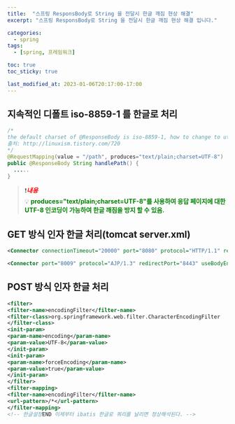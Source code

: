 ```yaml
---
title:  "스프링 ResponsBody로 String 을 전달시 한글 깨짐 현상 해결"
excerpt: "스프링 ResponsBody로 String 을 전달시 한글 깨짐 현상 해결 입니다."

categories:
  - spring
tags:
  - [spring, 프레임워크]

toc: true
toc_sticky: true

last_modified_at: 2023-01-06T20:17:00-17:00
---
```


## 지속적인 디폴트 iso-8859-1 를 한글로 처리
```java
/* 
the default charset of @ResponseBody is iso-8859-1, how to change to utf8.
출처: http://linuxism.tistory.com/720
*/
@RequestMapping(value = "/path", produces="text/plain;charset=UTF-8")
public @ResponseBody String handlePath() {
  .....
}

```

> ❗<span style="color:red">***내용***</span>   
> 💡 <span style="color:green">**produces="text/plain;charset=UTF-8"를 사용하여 응답 페이지에 대한 UTF-8 인코딩이 가능하여 한글 깨짐을 방지 할 수 있음.**</span> 



## GET 방식 인자 한글 처리(tomcat server.xml)
```xml
<Connector connectionTimeout="20000" port="8080" protocol="HTTP/1.1" redirectPort="8443" useBodyEncodingForURI="true" URIEncoding="utf-8"/>

<Connector port="8009" protocol="AJP/1.3" redirectPort="8443" useBodyEncodingForURI="true" URIEncoding="utf-8"/>

```



## POST 방식 인자 한글 처리
```xml
<filter>
<filter-name>encodingFilter</filter-name>
<filter-class>org.springframework.web.filter.CharacterEncodingFilter
</filter-class>
<init-param>
<param-name>encoding</param-name>
<param-value>UTF-8</param-value>
</init-param>
<init-param>
<param-name>forceEncoding</param-name>
<param-value>true</param-value>
</init-param>
</filter>
<filter-mapping>
<filter-name>encodingFilter</filter-name>
<url-pattern>/*</url-pattern>
</filter-mapping>
<!-- 한글설정END 이제부터 ibatis 한글로 쿼리를 날리면 정상해석된다. -->

```

